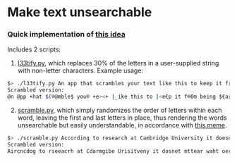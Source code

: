# Make text unsearchable

### Quick implementation of [this idea](https://www.reddit.com/r/Lightbulb/comments/6vw75m/a_app_th_rambls_y0vr_txt_lke_th_to_keep_it_from/dm5tu4d/)

Includes 2 scripts:

1. [l33tify.py](l33tify.py), which replaces 30% of the letters in a user-supplied string with non-letter characters. Example usage:

```bash
$> ./l33tify.py An app that scrambles your text like this to keep it from being searchable
Scrambled version:
@n @pp +hat $(®@mble$ you® +e><+ |_ike this to |<e€p it f®0m being $€archable
```

2. [scramble.py](scramble.py), which simply randomizes the order of letters within each word, leaving the first and last letters in place, thus rendering the words unsearchable but easily understandable, in accordance with [this meme](http://knowyourmeme.com/memes/aoccdrnig-to-rscheearch).

```bash
$> ./scramble.py According to research at Cambridge University it doesnt matter what order the letters in a word are
Scrambled version:
Aircncdog to rseeacrh at Cdarmgibe Urisitveny it dosnet mttear waht oerdr the lretets in a wrod are
```
